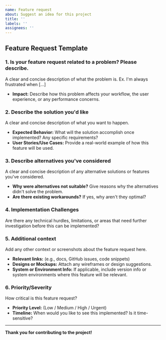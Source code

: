 ```yaml
---
name: Feature request
about: Suggest an idea for this project
title: ''
labels: ''
assignees: ''
---
```



## **Feature Request Template**

### 1. **Is your feature request related to a problem? Please describe.**
A clear and concise description of what the problem is. Ex. I'm always frustrated when [...]

- **Impact:** Describe how this problem affects your workflow, the user experience, or any performance concerns.

### 2. **Describe the solution you'd like**
A clear and concise description of what you want to happen.

- **Expected Behavior:** What will the solution accomplish once implemented? Any specific requirements?
- **User Stories/Use Cases:** Provide a real-world example of how this feature will be used.

### 3. **Describe alternatives you've considered**
A clear and concise description of any alternative solutions or features you've considered.

- **Why were alternatives not suitable?** Give reasons why the alternatives didn't solve the problem.
- **Are there existing workarounds?** If yes, why aren't they optimal?

### 4. **Implementation Challenges**
Are there any technical hurdles, limitations, or areas that need further investigation before this can be implemented?

### 5. **Additional context**
Add any other context or screenshots about the feature request here.

- **Relevant links:** (e.g., docs, GitHub issues, code snippets)
- **Designs or Mockups:** Attach any wireframes or design suggestions.
- **System or Environment Info:** If applicable, include version info or system environments where this feature will be relevant.

### 6. **Priority/Severity**
How critical is this feature request?

- **Priority Level:** (Low / Medium / High / Urgent)
- **Timeline:** When would you like to see this implemented? Is it time-sensitive?

---

**Thank you for contributing to the project!**
